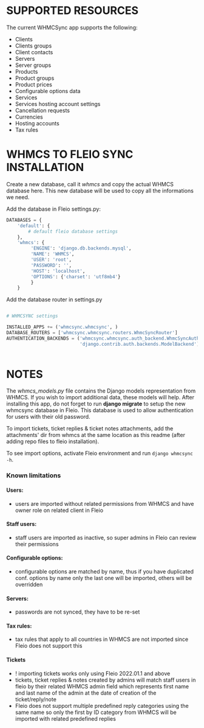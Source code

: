 SUPPORTED RESOURCES
===================

The current WHMCSync app supports the following:

* Clients
* Clients groups
* Client contacts
* Servers
* Server groups
* Products
* Product groups
* Product prices
* Configurable options data
* Services
* Services hosting account settings
* Cancellation requests
* Currencies
* Hosting accounts
* Tax rules



WHMCS TO FLEIO SYNC INSTALLATION
================================

Create a new database, call it *whmcs* and copy the actual WHMCS database here.
This new database will be used to copy all the informations we need.

Add the database in Fleio settings.py:

```python
DATABASES = {
    'default': {
        # default fleio database settings
    },
    'whmcs': {
         'ENGINE': 'django.db.backends.mysql',
         'NAME': 'WHMCS',
         'USER': 'root',
         'PASSWORD': '',
         'HOST': 'localhost',
         'OPTIONS': {'charset': 'utf8mb4'}
         }
    }
```

Add the database router in settings.py

```python

# WHMCSYNC settings

INSTALLED_APPS += ('whmcsync.whmcsync', )
DATABASE_ROUTERS = ['whmcsync.whmcsync.routers.WhmcSyncRouter']
AUTHENTICATION_BACKENDS = ('whmcsync.whmcsync.auth_backend.WhmcSyncAuthBackend',
                           'django.contrib.auth.backends.ModelBackend')
    
```

NOTES
=====

The *whmcs_models.py* file contains the Django models representation from WHMCS.
If you wish to import additional data, these models will help.
After installing this app, do not forget to run **django migrate** to setup the new whmcsync database in Fleio.
This database is used to allow authentication for users with their old password.

To import tickets, ticket replies & ticket notes attachments, add the attachments' dir from whmcs at the 
same location as this readme (after adding repo files to fleio installation).

To see import options, activate Fleio environment and run `django whmcsync -h`.


### Known limitations

#### Users:

- users are imported without related permissions from WHMCS and have owner role on related client in Fleio

#### Staff users:

- staff users are imported as inactive, so super admins in Fleio can review their permissions

#### Configurable options:

- configurable options are matched by name, thus if you have duplicated conf. options by name 
only the last one will be imported, others will be overridden

#### Servers:

- passwords are not synced, they have to be re-set

#### Tax rules:

- tax rules that apply to all countries in WHMCS are not imported since Fleio does not support this

#### Tickets

- ! importing tickets works only using Fleio 2022.01.1 and above
- tickets, ticket replies & notes created by admins will match staff users in fleio by their related 
WHMCS admin field which represents first name and last name of the admin at the date of creation of 
the ticket/reply/note
- Fleio does not support multiple predefined reply categories using the same name so only the 
first by ID category from WHMCS will be imported with related predefined replies
